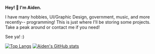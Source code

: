 **Hey! 👋 I'm Aiden.**

I have many hobbies, UI/Graphic Design, government, music, and more recently-- programming!
This is just where I'll be storing some projects. Take a peak around or contact me if you need!

See ya! :)

[![Top Langs](https://github-readme-stats.vercel.app/api/top-langs/?username=aiden-wtf&layout=compact&theme=dark)](https://github.com/anuraghazra/github-readme-stats)
[![Aiden's GitHub stats](https://github-readme-stats.vercel.app/api?username=aiden-wtf&theme=dark)](https://github.com/anuraghazra/github-readme-stats)

